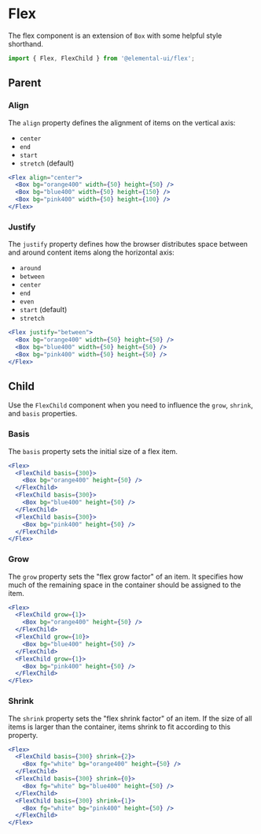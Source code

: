 # Flex

The flex component is an extension of `Box` with some helpful style shorthand.

```jsx
import { Flex, FlexChild } from '@elemental-ui/flex';
```

## Parent

### Align

The `align` property defines the alignment of items on the vertical axis:

- `center`
- `end`
- `start`
- `stretch` (default)

```jsx live
<Flex align="center">
  <Box bg="orange400" width={50} height={50} />
  <Box bg="blue400" width={50} height={150} />
  <Box bg="pink400" width={50} height={100} />
</Flex>
```

### Justify

The `justify` property defines how the browser distributes space between and
around content items along the horizontal axis:

- `around`
- `between`
- `center`
- `end`
- `even`
- `start` (default)
- `stretch`

```jsx live
<Flex justify="between">
  <Box bg="orange400" width={50} height={50} />
  <Box bg="blue400" width={50} height={50} />
  <Box bg="pink400" width={50} height={50} />
</Flex>
```

## Child

Use the `FlexChild` component when you need to influence the `grow`, `shrink`,
and `basis` properties.

### Basis

The `basis` property sets the initial size of a flex item.

```jsx live
<Flex>
  <FlexChild basis={300}>
    <Box bg="orange400" height={50} />
  </FlexChild>
  <FlexChild basis={300}>
    <Box bg="blue400" height={50} />
  </FlexChild>
  <FlexChild basis={300}>
    <Box bg="pink400" height={50} />
  </FlexChild>
</Flex>
```

### Grow

The `grow` property sets the "flex grow factor" of an item. It specifies how
much of the remaining space in the container should be assigned to the item.

```jsx live
<Flex>
  <FlexChild grow={1}>
    <Box bg="orange400" height={50} />
  </FlexChild>
  <FlexChild grow={10}>
    <Box bg="blue400" height={50} />
  </FlexChild>
  <FlexChild grow={1}>
    <Box bg="pink400" height={50} />
  </FlexChild>
</Flex>
```

### Shrink

The `shrink` property sets the "flex shrink factor" of an item. If the size of
all items is larger than the container, items shrink to fit according to this
property.

```jsx live
<Flex>
  <FlexChild basis={300} shrink={2}>
    <Box fg="white" bg="orange400" height={50} />
  </FlexChild>
  <FlexChild basis={300} shrink={0}>
    <Box fg="white" bg="blue400" height={50} />
  </FlexChild>
  <FlexChild basis={300} shrink={1}>
    <Box fg="white" bg="pink400" height={50} />
  </FlexChild>
</Flex>
```
